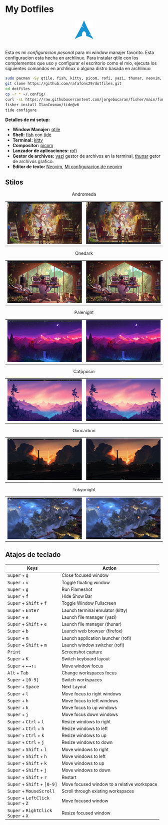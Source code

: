 # My Dotfiles

<div align = "center">
    <img width = "12%" src="./images/Arch-linux-logo.png">
</div> <br>

Esta es mi _configuracion pesonal_ para mi window manajer favorito. Esta configuracion esta hecha en archlinux.
Para instalar qtile con los complementos que uso y configurar el escritorio como el mio, ejecuta los siguientes comandos en archlinux o alguna distro basada en archlinux:

```bash
sudo pacman -Sy qtile, fish, kitty, picom, rofi, yazi, thunar, neovim, networkmanager, pamac, xfce4-power-manager, numlockx, blueberry, volumeicon, lxappearance, waypaper, feh, fastfetch
git clone https://github.com/rafafons29/dotfiles.git
cd dotfiles 
cp -r * ~/.config/
curl -sL https://raw.githubusercontent.com/jorgebucaran/fisher/main/functions/fisher.fish | source && fisher install jorgebucaran/fisher
fisher install IlanCosman/tide@v6
tide configure
```

**Detalles de mi setup:**

- **Window Manajer:** [qtile](https://qtile.org/)
- **Shell:** [fish](https://fishshell.com/) con [tide](https://github.com/IlanCosman/tide)
- **Terminal:**  [kitty](https://sw.kovidgoyal.net/kitty/)
- **Compositor:** [picom](https://github.com/yshui/picom) 
- **Lanzador de aplicaciones:** [rofi](https://github.com/davatorium/rofi)
- **Gestor de archivos:** [yazi](https://yazi-rs.github.io/) gestor de archivos en la terminal, [thunar](https://docs.xfce.org/xfce/thunar/the-file-manager-window) getor de archivos grafico.
- **Editor de texto:** [Neovim](https://neovim.io/), [Mi configuracion de neovim](https://github.com/rafafons29/nvim_config)

## Stilos

<div class="themes">
    <table>
        <div align="center"> Andromeda
            <tr>
                <td><img src="./images/andromeda_t.jpg"/></td>
                <td><img src="./images/andromeda_b.jpg"/></td>
            </tr>
        </div>
    </table>
    <table>
        <div align="center"> Onedark
            <tr>
                <td><img src="./images/onedark_t.jpg"/></td>
                <td><img src="./images/onedark_b.jpg"/></td>
            </tr>
        </div>
    </table>
    <table>
        <div align="center"> Palenight
            <tr>
                <td><img src="./images/palenight_t.jpg"/></td>
                <td><img src="./images/palenight_b.jpg"/></td>
            </tr>
        </div>
    </table>
    <table>
        <div align="center"> Catppucin 
            <tr>
                <td><img src="./images/catppucin_t.jpg"/></td>
                <td><img src="./images/catppucin_b.jpg"/></td>
            </tr>
        </div>
    </table>
    <table>
        <div align="center"> Oxocarbon
            <tr>
                <td><img src="./images/oxocarbon_t.jpg"/></td>
                <td><img src="./images/oxocarbon_b.jpg"/></td>
            </tr>
        </div>
    </table>
    <table>
        <div align="center"> Tokyonight
            <tr>
                <td><img src="./images/tokyonight_t.jpg"/></td>
                <td><img src="./images/tokyonight_b.jpg"/></td>
            </tr>
        </div>
    </table>
</div>

## Atajos de teclado

<div align="center">

| Keys                                                                        | Action                                      |
| --------------------------------------------------------------------------- | ------------------------------------------- |
| <kbd>Super</kbd> + <kbd>q</kbd>                                             | Close focused window                        |
| <kbd>Super</kbd> + <kbd>v</kbd>                                             | Toggle floating window                      |
| <kbd>Super</kbd> + <kbd>g</kbd>                                             | Run Flameshot                               |
| <kbd>Super</kbd> + <kbd>f</kbd>                                             | Hide Show Bar                               |
| <kbd>Super</kbd> + <kbd>Shift</kbd> + <kbd>f</kbd>                          | Toggle Window Fullscreen                    |
| <kbd>Super</kbd> + <kbd>Enter</kbd>                                         | Launch terminal emulator (kitty)            |
| <kbd>Super</kbd> + <kbd>e</kbd>                                             | Launch file manager (yazi)                  |
| <kbd>Super</kbd> + <kbd>Shift</kbd> + <kbd>e</kbd>                          | Launch file manager (thunar)                |
| <kbd>Super</kbd> + <kbd>b</kbd>                                             | Launch web browser (firefox)                |
| <kbd>Super</kbd> + <kbd>m</kbd>                                             | Launch application launcher (rofi)          |
| <kbd>Super</kbd> + <kbd>Shift</kbd> + <kbd>m</kbd>                          | Launch window switcher (rofi)               |
| <kbd>Print</kbd>                                                            | Screenshot capture                          |
| <kbd>Super</kbd> + <kbd>K</kbd>                                             | Switch keyboard layout                      |
| <kbd>Super</kbd> + <kbd>←</kbd><kbd>→</kbd><kbd>↑</kbd><kbd>↓</kbd>         | Move window focus                           |
| <kbd>Alt</kbd> + <kbd>Tab</kbd>                                             | Change workspaces focus                     |
| <kbd>Super</kbd> + <kbd>[0-9]</kbd>                                         | Switch workspaces                           |
| <kbd>Super</kbd> + <kbd>Space</kbd>                                         | Next Layout                                 |
| <kbd>Super</kbd> + <kbd>l</kbd>                                             | Move focus to right windows                 |
| <kbd>Super</kbd> + <kbd>h</kbd>                                             | Move focus to left windows                  |
| <kbd>Super</kbd> + <kbd>k</kbd>                                             | Move focus to up windows                    |
| <kbd>Super</kbd> + <kbd>j</kbd>                                             | Move focus down windows                     |
| <kbd>Super</kbd> + <kbd>Ctrl</kbd> + <kbd>l</kbd>                           | Resize windows to right                     |
| <kbd>Super</kbd> + <kbd>Ctrl</kbd> + <kbd>h</kbd>                           | Resize windows to left                      |
| <kbd>Super</kbd> + <kbd>Ctrl</kbd> + <kbd>k</kbd>                           | Resize windows to up                        |
| <kbd>Super</kbd> + <kbd>Ctrl</kbd> + <kbd>j</kbd>                           | Resize windows to down                      |
| <kbd>Super</kbd> + <kbd>Shift</kbd> + <kbd>l</kbd>                          | Move windows to right                       |
| <kbd>Super</kbd> + <kbd>Shift</kbd> + <kbd>h</kbd>                          | Move windows to left                        |
| <kbd>Super</kbd> + <kbd>Shift</kbd> + <kbd>k</kbd>                          | Move windows to up                          |
| <kbd>Super</kbd> + <kbd>Shift</kbd> + <kbd>j</kbd>                          | Move windows to down                        |
| <kbd>Super</kbd> + <kbd>Shift</kbd> + <kbd>r</kbd>                          | Restart                                     |
| <kbd>Super</kbd> + <kbd>Shift</kbd> + <kbd>[0-9]</kbd>                      | Move focused window to a relative workspace |
| <kbd>Super</kbd> + <kbd>MouseScroll</kbd>                                   | Scroll through existing workspaces          |
| <kbd>Super</kbd> + <kbd>LeftClick</kbd><br><kbd>Super</kbd> + <kbd>Z</kbd>  | Move focused window                         |
| <kbd>Super</kbd> + <kbd>RightClick</kbd><br><kbd>Super</kbd> + <kbd>X</kbd> | Resize focused window                       |

</div>
